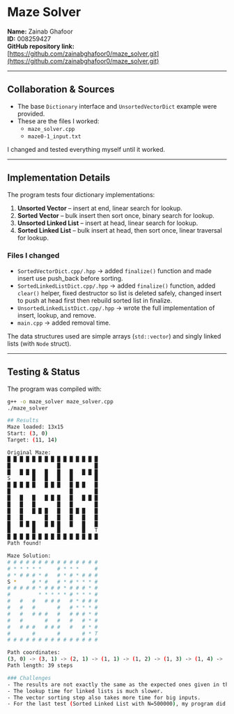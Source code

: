 # Maze Solver

**Name:** Zainab Ghafoor  
**ID:** 008259427  
**GitHub repository link:** [https://github.com/zainabghafoor0/maze_solver.git](https://github.com/zainabghafoor0/maze_solver.git)

---

## Collaboration & Sources

- The base `Dictionary` interface and `UnsortedVectorDict` example were provided.  
- These are the files I worked:  
  - `maze_solver.cpp`  
  - `maze0-1_input.txt`

I changed and tested everything myself until it worked.  

---

## Implementation Details
The program tests four dictionary implementations:  

1. **Unsorted Vector** – insert at end, linear search for lookup.  
2. **Sorted Vector** – bulk insert then sort once, binary search for lookup.  
3. **Unsorted Linked List** – insert at head, linear search for lookup.  
4. **Sorted Linked List** – bulk insert at head, then sort once, linear traversal for lookup.  

### Files I changed
- `SortedVectorDict.cpp/.hpp` → added `finalize()` function and made insert use push_back before sorting.  
- `SortedLinkedListDict.cpp/.hpp` → added `finalize()` function, added `clear()` helper, fixed destructor so list is deleted safely, changed insert to push at head first then rebuild sorted list in finalize.  
- `UnsortedLinkedListDict.cpp/.hpp` → wrote the full implementation of insert, lookup, and remove.  
- `main.cpp` → added removal time.

The data structures used are simple arrays (`std::vector`) and singly linked lists (with `Node` struct).  

---

## Testing & Status
The program was compiled with:  
```bash
g++ -o maze_solver maze_solver.cpp
./maze_solver

## Results
Maze loaded: 13x15
Start: (3, 0)
Target: (11, 14)

Original Maze:
█ █ █ █ █ █ █ █ █ █ █ █ █ █ █ 
█               █           █ 
█   █ █ █   █   █   █   █ █ █ 
S       █   █   █   █       █ 
█ █ █ █ █   █ █ █   █ █ █   █ 
█                   █       █ 
█   █   █   █ █ █   █   █ █ █ 
█   █   █       █   █       █ 
█   █   █ █ █   █   █ █ █   █ 
█   █       █   █   █   █   █ 
█   █ █ █   █ █ █   █   █   █ 
█       █       █       █   T 
█ █ █ █ █ █ █ █ █ █ █ █ █ █ █ 
Path found!

Maze Solution:
# # # # # # # # # # # # # # # 
# * * * * *     # * * *     # 
# * # # # * #   # * # * # # # 
S *     # * #   # * # * * * # 
# # # # # * # # # * # # # * # 
#         * * * * * # * * * # 
#   #   #   # # #   # * # # # 
#   #   #       #   # * * * # 
#   #   # # #   #   # # # * # 
#   #       #   #   #   # * # 
#   # # #   # # #   #   # * # 
#       #       #       # * T 
# # # # # # # # # # # # # # # 

Path coordinates:
(3, 0) -> (3, 1) -> (2, 1) -> (1, 1) -> (1, 2) -> (1, 3) -> (1, 4) -> (1, 5) -> (2, 5) -> (3, 5) -> (4, 5) -> (5, 5) -> (5, 6) -> (5, 7) -> (5, 8) -> (5, 9) -> (4, 9) -> (3, 9) -> (2, 9) -> (1, 9) -> (1, 10) -> (1, 11) -> (2, 11) -> (3, 11) -> (3, 12) -> (3, 13) -> (4, 13) -> (5, 13) -> (5, 12) -> (5, 11) -> (6, 11) -> (7, 11) -> (7, 12) -> (7, 13) -> (8, 13) -> (9, 13) -> (10, 13) -> (11, 13) -> (11, 14)
Path length: 39 steps

### Challenges
- The results are not exactly the same as the expected ones given in the lab handout.  
- The lookup time for linked lists is much slower. 
- The vector sorting step also takes more time for big inputs.  
- For the last test (Sorted Linked List with N=500000), my program did finish, but it took a little longer than expected.  
